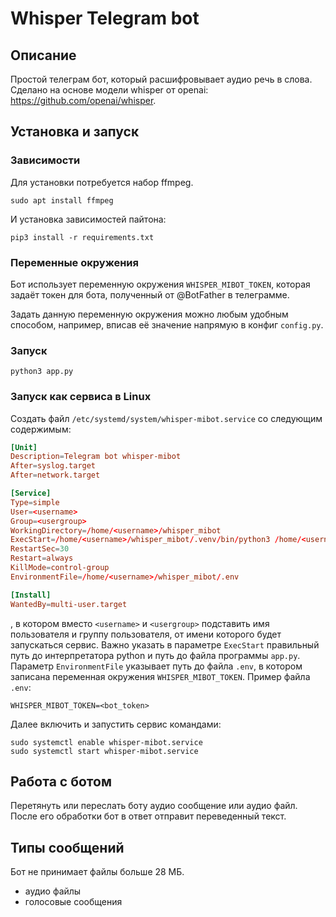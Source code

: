 # Whisper Telegram bot
## Описание
Простой телеграм бот, который расшифровывает аудио речь в слова.
Сделано на основе модели whisper от openai: https://github.com/openai/whisper.

## Установка и запуск
### Зависимости
Для установки потребуется набор ffmpeg.
```shell
sudo apt install ffmpeg
```
И установка зависимостей пайтона:
```shell
pip3 install -r requirements.txt
```
### Переменные окружения
Бот использует переменную окружения `WHISPER_MIBOT_TOKEN`,
которая задаёт токен для бота, полученный от @BotFather в телеграмме.

Задать данную переменную окружения можно любым удобным способом,
например, вписав её значение напрямую в конфиг `config.py`.

### Запуск
```shell
python3 app.py
```

### Запуск как сервиса в Linux
Создать файл `/etc/systemd/system/whisper-mibot.service` со следующим содержимым:
```conf
[Unit]
Description=Telegram bot whisper-mibot
After=syslog.target
After=network.target

[Service]
Type=simple
User=<username>
Group=<usergroup>
WorkingDirectory=/home/<username>/whisper_mibot
ExecStart=/home/<username>/whisper_mibot/.venv/bin/python3 /home/<username>/whisper_mibot/app.py
RestartSec=30
Restart=always
KillMode=control-group
EnvironmentFile=/home/<username>/whisper_mibot/.env

[Install]
WantedBy=multi-user.target
```
, в котором вместо `<username>` и `<usergroup>` подставить имя пользователя и группу пользователя, от имени которого будет запускаться сервис.
Важно указать в параметре `ExecStart` правильный путь до интерпретатора python и путь до файла программы `app.py`.
Параметр `EnvironmentFile` указывает путь до файла `.env`, в котором записана переменная окружения `WHISPER_MIBOT_TOKEN`.
Пример файла `.env`:
```env
WHISPER_MIBOT_TOKEN=<bot_token>
```

Далее включить и запустить сервис командами:
```shell
sudo systemctl enable whisper-mibot.service
sudo systemctl start whisper-mibot.service
```
## Работа с ботом
Перетянуть или переслать боту аудио сообщение или аудио файл.
После его обработки бот в ответ отправит переведенный текст.

## Типы сообщений
Бот не принимает файлы больше 28 МБ.
- аудио файлы
- голосовые сообщения